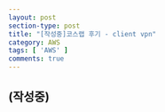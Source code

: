 ```yaml
---
layout: post
section-type: post
title: "[작성중]코스랩 후기 - client vpn"
category: AWS
tags: [ 'AWS' ]
comments: true
---
```

(작성중)
---  
